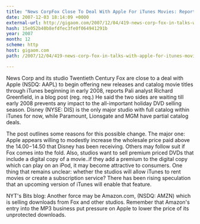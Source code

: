 ```yaml
---
title: "News CorpFox Close To Deal With Apple For iTunes Movies: Report"
date: 2007-12-03 18:14:09 +0000
external-url: http://gigaom.com/2007/12/04/419-news-corp-fox-in-talks-with-apple-for-itunes-movies-report/
hash: 15e052b40b8efdfec3fe0f064941291b
year: 2007
month: 12
scheme: http
host: gigaom.com
path: /2007/12/04/419-news-corp-fox-in-talks-with-apple-for-itunes-movies-report/

---
```


News Corp and its studio Twentieth Century Fox are close to a deal with Apple (NSDQ: AAPL) to begin offering new releases and catalog movie titles through iTunes beginning in early 2008, reports Pali analyst Richard Greenfield, in a blog post (reg. req.) He said the two sides are waiting till early 2008 prevents any impact to the all-important holiday DVD selling season. Disney (NYSE: DIS) is the only major studio with full catalog within iTunes for now, while Paramount, Lionsgate and MGM have partial catalog deals.



The post outlines some reasons for this possible change. The major one: Apple appears willing to modestly increase the wholesale price paid above the $14.00-$14.50 that Disney has been receiving. Others may follow suit if Fox comes into the fold. Also, studios want to sell premium priced DVDs that include a digital copy of a movie..if they add a premium to the digital copy which can play on an iPod, it may become attractive to consumers. One thing that remains unclear: whether the studios will allow iTunes to rent movies or create a subscription service? There has been rising speculation that an upcoming version of iTunes will enable that feature.



NYT's Bits blog: Another force may be Amazon.com, (NSDQ: AMZN) which is selling downloads from Fox and other studios. Remember that Amazon's entry into the MP3 business put pressure on Apple to lower the price of its unprotected downloads.
